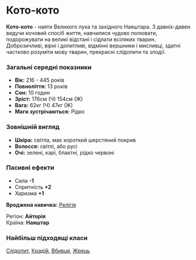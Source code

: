 # Кото-кото

**Кото-кото** - наяти Великого лука та західного Наяштара. З давніх-давен ведучи кочовий спосіб життя, навчилися чудово полювати, подорожувати на великі відстані і сідлати всіляких тварин.<br />
Доброзичливі, вірні і допитливі, відмінні вершники і мисливці, здатні частково розуміти мову тварин, прекрасні слідопити та злодії.

### Загальні середні показники
  - **Вік:** 216 - 445 років
  - **Повноліття:** 13 років
  - **Сон:** 10 годин
  - **Зріст:** 176см (Ч) 154см (Ж)
  - **Вага:** 62кг (Ч) 47кг (Ж)
  - **Маги зустрічаються:** Рідко

### Зовнішній вигляд
  - **Шкіра:** світла, має короткий шерстяний покрив
  - **Волосся:** світлі, або русі
  - **Очі:** зелені, карі, блактні, рідко червоні

### Пасивні ефекти
  - Сила **-1**
  - Спритність **+2**
  - Харизма **+1**

**Вроджена навичка:** [Релігія](/docs/characters/using.md#religion)

Регіон: **Айторія**<br />
Країна: **Наяштар**

### Найбільш підходящі класи

[Слідопит](/docs/classes/ranger), [Крадій](/docs/classes/thief), [Вбивця](/docs/classes/killer), [Жрець](/docs/classes/priest)